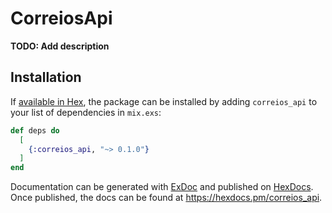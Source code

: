 # CorreiosApi

**TODO: Add description**

## Installation

If [available in Hex](https://hex.pm/docs/publish), the package can be installed
by adding `correios_api` to your list of dependencies in `mix.exs`:

```elixir
def deps do
  [
    {:correios_api, "~> 0.1.0"}
  ]
end
```

Documentation can be generated with [ExDoc](https://github.com/elixir-lang/ex_doc)
and published on [HexDocs](https://hexdocs.pm). Once published, the docs can
be found at <https://hexdocs.pm/correios_api>.

